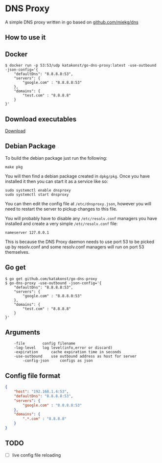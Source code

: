 # DNS Proxy
A simple DNS proxy written in go based on [github.com/miekg/dns](https://github.com/miekg/dns)

## How to use it


## Docker

```shell
$ docker run -p 53:53/udp katakonst/go-dns-proxy:latest -use-outbound -json-config='{
    "defaultDns": "8.8.8.8:53",
    "servers": {
        "google.com" : "8.8.8.8:53"
    },
    "domains": {
        "test.com" : "8.8.8.8"
    }
}'
```

## Download executables

[Download](https://github.com/katakonst/go-dns-proxy/releases)

## Debian Package

To build the debian package just run the following:

```
make pkg
```

You will then find a debian package created in `dpkg/pkg`.  Once you have installed it
then you can start it as a service like so:

```
sudo systemctl enable dnsproxy
sudo systemctl start dnsproxy
```

You can then edit the config file at `/etc/dnsproxy.json`, however you will need to restart
the server to pickup changes to this file.

You will probably have to disable any `/etc/resolv.conf` managers you have installed and
create a very simple `/etc/resolv.conf` file:

```
nameserver 127.0.0.1
```

This is because the DNS Proxy daemon needs to use port 53 to be picked up by resolv.conf and
some resolv.conf managers will run on port 53 themselves.

## Go get

```shell
$ go get github.com/katakonst/go-dns-proxy
$ go-dns-proxy -use-outbound -json-config='{
    "defaultDns": "8.8.8.8:53",
    "servers": {
        "google.com" : "8.8.8.8:53"
    },
    "domains": {
        "test.com" : "8.8.8.8"
    }
}'
```

## Arguments

```
	-file		 config filename
	-log-level	 log level(info,error or discard)
	-expiration      cache expiration time in seconds
	-use-outbound	 use outbound address as host for server
        -config-json     configs as json
```

## Config file format

```json
{
    "host": "192.168.1.4:53",
    "defaultDns": "8.8.8.8:53",
    "servers": {
        "google.com" : "8.8.8.8:53"
    },
    "domains": {
        ".*.com" : "8.8.8.8"
    }
}
```


## TODO

- [ ] live config file reloading